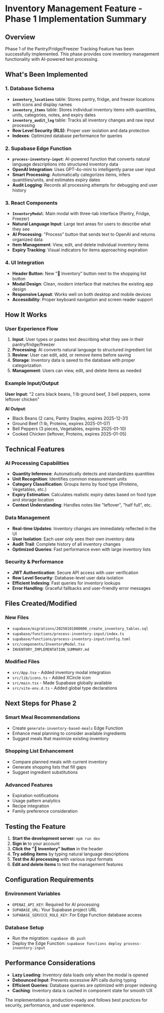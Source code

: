 # Inventory Management Feature - Phase 1 Implementation Summary

## Overview
Phase 1 of the Pantry/Fridge/Freezer Tracking Feature has been successfully implemented. This phase provides core inventory management functionality with AI-powered text processing.

## What's Been Implemented

### 1. Database Schema
- **`inventory_locations`** table: Stores pantry, fridge, and freezer locations with icons and display names
- **`inventory_items`** table: Stores individual inventory items with quantities, units, categories, notes, and expiry dates
- **`inventory_audit_log`** table: Tracks all inventory changes and raw input processing
- **Row Level Security (RLS)**: Proper user isolation and data protection
- **Indexes**: Optimized database performance for queries

### 2. Supabase Edge Function
- **`process-inventory-input`**: AI-powered function that converts natural language descriptions into structured inventory data
- **OpenAI Integration**: Uses GPT-4o-mini to intelligently parse user input
- **Smart Processing**: Automatically categorizes items, infers quantities/units, and estimates expiry dates
- **Audit Logging**: Records all processing attempts for debugging and user history

### 3. React Components
- **`InventoryModal`**: Main modal with three-tab interface (Pantry, Fridge, Freezer)
- **Natural Language Input**: Large text areas for users to describe what they see
- **AI Processing**: "Process" button that sends text to OpenAI and returns organized data
- **Item Management**: View, edit, and delete individual inventory items
- **Expiry Tracking**: Visual indicators for items approaching expiration

### 4. UI Integration
- **Header Button**: New "🥫 Inventory" button next to the shopping list button
- **Modal Design**: Clean, modern interface that matches the existing app design
- **Responsive Layout**: Works well on both desktop and mobile devices
- **Accessibility**: Proper keyboard navigation and screen reader support

## How It Works

### User Experience Flow
1. **Input**: User types or pastes text describing what they see in their pantry/fridge/freezer
2. **Processing**: AI converts natural language to structured ingredient list
3. **Review**: User can edit, add, or remove items before saving
4. **Storage**: Inventory data is saved to the database with proper categorization
5. **Management**: Users can view, edit, and delete items as needed

### Example Input/Output
**User Input**: "2 cans black beans, 1 lb ground beef, 3 bell peppers, some leftover chicken"

**AI Output**:
- Black Beans (2 cans, Pantry Staples, expires 2025-12-31)
- Ground Beef (1 lb, Proteins, expires 2025-01-07)
- Bell Peppers (3 pieces, Vegetables, expires 2025-01-10)
- Cooked Chicken (leftover, Proteins, expires 2025-01-05)

## Technical Features

### AI Processing Capabilities
- **Quantity Inference**: Automatically detects and standardizes quantities
- **Unit Recognition**: Identifies common measurement units
- **Category Classification**: Groups items by food type (Proteins, Vegetables, etc.)
- **Expiry Estimation**: Calculates realistic expiry dates based on food type and storage location
- **Context Understanding**: Handles notes like "leftover", "half full", etc.

### Data Management
- **Real-time Updates**: Inventory changes are immediately reflected in the UI
- **User Isolation**: Each user only sees their own inventory data
- **Audit Trail**: Complete history of all inventory changes
- **Optimized Queries**: Fast performance even with large inventory lists

### Security & Performance
- **JWT Authentication**: Secure API access with user verification
- **Row Level Security**: Database-level user data isolation
- **Efficient Indexing**: Fast queries for inventory lookups
- **Error Handling**: Graceful fallbacks and user-friendly error messages

## Files Created/Modified

### New Files
- `supabase/migrations/20250101000000_create_inventory_tables.sql`
- `supabase/functions/process-inventory-input/index.ts`
- `supabase/functions/process-inventory-input/config.toml`
- `src/components/InventoryModal.tsx`
- `INVENTORY_IMPLEMENTATION_SUMMARY.md`

### Modified Files
- `src/App.tsx` - Added inventory modal integration
- `src/lib/icons.ts` - Added XCircle icon
- `src/main.tsx` - Made Supabase globally available
- `src/vite-env.d.ts` - Added global type declarations

## Next Steps for Phase 2

### Smart Meal Recommendations
- Create `generate-inventory-based-meals` Edge Function
- Enhance meal planning to consider available ingredients
- Suggest meals that maximize existing inventory

### Shopping List Enhancement
- Compare planned meals with current inventory
- Generate shopping lists that fill gaps
- Suggest ingredient substitutions

### Advanced Features
- Expiration notifications
- Usage pattern analytics
- Recipe integration
- Family preference consideration

## Testing the Feature

1. **Start the development server**: `npm run dev`
2. **Sign in** to your account
3. **Click the "🥫 Inventory" button** in the header
4. **Try adding items** by typing natural language descriptions
5. **Test the AI processing** with various input formats
6. **Edit and delete items** to test the management features

## Configuration Requirements

### Environment Variables
- `OPENAI_API_KEY`: Required for AI processing
- `SUPABASE_URL`: Your Supabase project URL
- `SUPABASE_SERVICE_ROLE_KEY`: For Edge Function database access

### Database Setup
- Run the migration: `supabase db push`
- Deploy the Edge Function: `supabase functions deploy process-inventory-input`

## Performance Considerations

- **Lazy Loading**: Inventory data loads only when the modal is opened
- **Debounced Input**: Prevents excessive API calls during typing
- **Efficient Queries**: Database queries are optimized with proper indexing
- **Caching**: Inventory data is cached in component state for smooth UX

The implementation is production-ready and follows best practices for security, performance, and user experience.
